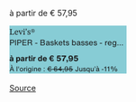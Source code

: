 à partir de € 57,95

![](zalando-teva-42-PIPER_-_Baskets_basses_-_regular_white.png)

[Source](https://fr.zalando.be/homme/teva__taille-42/?sold_by_zalando=true)